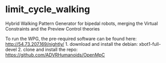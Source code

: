# limit_cycle_walking
Hybrid Walking Pattern Generator for bipedal robots, merging the Virtual Constraints and the Preview Control theories

To run the WPG, the pre-required software can be found here: http://54.73.207.169/nightly/
    1. download and install the debian: xbot1-full-devel
    2. clone and install the repo: https://github.com/ADVRHumanoids/OpenMpC
    
